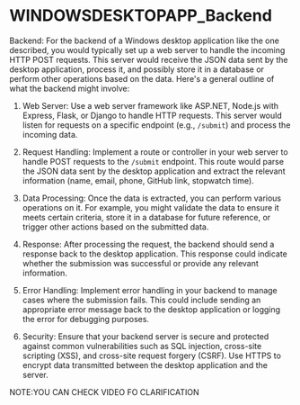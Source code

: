 # WINDOWSDESKTOPAPP_Backend

Backend:
For the backend of a Windows desktop application like the one described, you would typically set up a web server to handle the incoming HTTP POST requests. This server would receive the JSON data sent by the desktop application, process it, and possibly store it in a database or perform other operations based on the data. Here's a general outline of what the backend might involve:

1. Web Server: Use a web server framework like ASP.NET, Node.js with Express, Flask, or Django to handle HTTP requests. This server would listen for requests on a specific endpoint (e.g., `/submit`) and process the incoming data.

2. Request Handling: Implement a route or controller in your web server to handle POST requests to the `/submit` endpoint. This route would parse the JSON data sent by the desktop application and extract the relevant information (name, email, phone, GitHub link, stopwatch time).

3. Data Processing: Once the data is extracted, you can perform various operations on it. For example, you might validate the data to ensure it meets certain criteria, store it in a database for future reference, or trigger other actions based on the submitted data.

4. Response: After processing the request, the backend should send a response back to the desktop application. This response could indicate whether the submission was successful or provide any relevant information.

5. Error Handling: Implement error handling in your backend to manage cases where the submission fails. This could include sending an appropriate error message back to the desktop application or logging the error for debugging purposes.

6. Security: Ensure that your backend server is secure and protected against common vulnerabilities such as SQL injection, cross-site scripting (XSS), and cross-site request forgery (CSRF). Use HTTPS to encrypt data transmitted between the desktop application and the server.

NOTE:YOU CAN CHECK VIDEO FO CLARIFICATION

